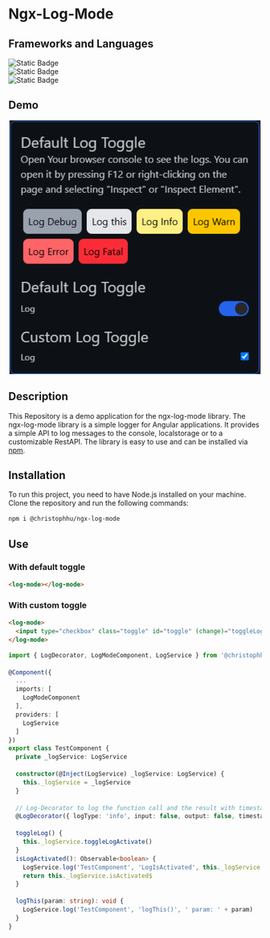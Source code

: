 # Ngx-Log-Mode

## Frameworks and Languages
<p align="left">
  <img alt="Static Badge" src="https://img.shields.io/badge/19.2.0-000000?style=for-the-badge&logo=angular&logoColor=white&label=Angular&labelColor=000000"><br>
  <img alt="Static Badge" src="https://img.shields.io/badge/4.1.3-000000?style=for-the-badge&logo=tailwindcss&logoColor=white&label=Tailwind&labelColor=06B6D4&color=000000"><br>
  <img alt="Static Badge" src="https://img.shields.io/badge/5.7.2-000000?style=for-the-badge&logo=typescript&logoColor=white&label=Typescript&labelColor=007ACC&color=000000">
</p>

## Demo
<p align="center">
  <a href="https://christophhu.github.io/ngx-log-mode"><img src="https://github.com/ChristophHu/ChristophHu/blob/main/assets/img/ngx-log-mode.png" width="500" alt="image" /></a>
</p>

## Description
This Repository is a demo application for the ngx-log-mode library. The ngx-log-mode library is a simple logger for Angular applications. It provides a simple API to log messages to the console, localstorage or to a customizable RestAPI. The library is easy to use and can be installed via [npm](https://www.npmjs.com/package/@christophhu/ngx-log-mode).

## Installation
To run this project, you need to have Node.js installed on your machine. Clone the repository and run the following commands:

```bash
npm i @christophhu/ngx-log-mode
```

## Use
### With default toggle
```html
<log-mode></log-mode>
```

### With custom toggle
```html
<log-mode>
  <input type="checkbox" class="toggle" id="toggle" (change)="toggleLog()"/>
</log-mode>
```

```typescript
import { LogDecorator, LogModeComponent, LogService } from '@christophhu/ngx-log-mode'

@Component({
  ...
  imports: [
    LogModeComponent
  ],
  providers: [
    LogService
  ]
})
export class TestComponent {
  private _logService: LogService
  
  constructor(@Inject(LogService) _logService: LogService) {
    this._logService = _logService
  }

  // Log-Decorator to log the function call and the result with timestamp
  @LogDecorator({ logType: 'info', input: false, output: false, timestamp: true })

  toggleLog() {
    this._logService.toggleLogActivate()
  }
  isLogActivated(): Observable<boolean> {
    LogService.log('TestComponent', 'LogIsActivated', this._logService.isActivated$.pipe(take(1)).subscribe())
    return this._logService.isActivated$
  }

  logThis(param: string): void {
    LogService.log('TestComponent', 'logThis()', ' param: ' + param)
  }
}
```
